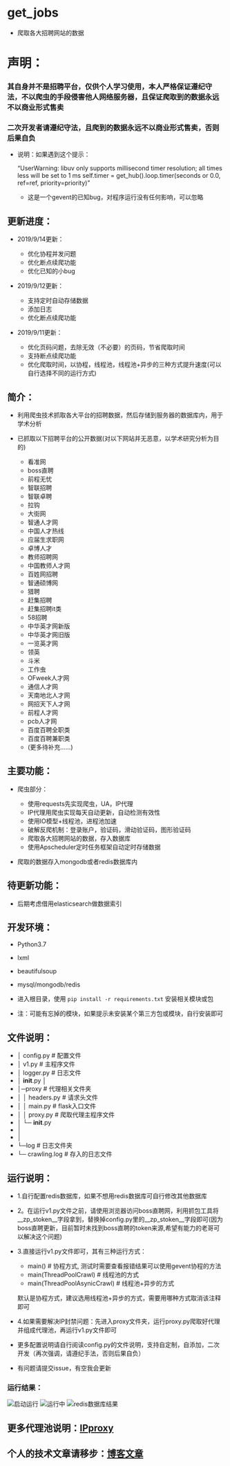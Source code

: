 # get_jobs

+ 爬取各大招聘网站的数据

# 声明：

### 其自身并不是招聘平台，仅供个人学习使用，本人严格保证遵纪守法，不以爬虫的手段侵害他人网络服务器，且保证爬取到的数据永远不以商业形式售卖

### 二次开发者请遵纪守法，且爬到的数据永远不以商业形式售卖，否则后果自负

+ 说明：如果遇到这个提示：

	“UserWarning: libuv only supports millisecond timer resolution; all times less will be set to 1 ms  self.timer = get_hub().loop.timer(seconds or 0.0, ref=ref, priority=priority)”
	
	* 这是一个gevent的已知bug，对程序运行没有任何影响，可以忽略

## 更新进度：

+ 2019/9/14更新：

	* 优化协程并发问题
	* 优化断点续爬功能
	* 优化已知的小bug

+ 2019/9/12更新：

	* 支持定时自动存储数据
	* 添加日志
	* 优化断点续爬功能

+ 2019/9/11更新：

	* 优化页码问题，去除无效（不必要）的页码，节省爬取时间
	* 支持断点续爬功能
	* 优化爬取时间，以协程，线程池，线程池+异步的三种方式提升速度(可以自行选择不同的运行方式)
	

## 简介：

+ 利用爬虫技术抓取各大平台的招聘数据，然后存储到服务器的数据库内，用于学术分析

+ 已抓取以下招聘平台的公开数据(对以下网站并无恶意，以学术研究分析为目的)			
    	
	* 看准网
	* boss直聘
	* 前程无忧
	* 智联招聘								
	* 智联卓聘
	* 拉钩				
	* 大街网
	* 智通人才网
	* 中国人才热线
	* 应届生求职网
	* 卓博人才
	* 教师招聘网
	* 中国教师人才网
	* 百姓网招聘
	* 智通硕博网
	* 猎聘
	* 赶集招聘
	* 赶集招聘it类
	* 58招聘
	* 中华英才网新版
	* 中华英才网旧版
	* 一览英才网
	* 领英
	* 斗米
	* 工作虫
	* OFweek人才网
	* 通信人才网
	* 天南地北人才网			
	* 网招天下人才网
	* 前程人才网
	* pcb人才网
	* 百度百聘全职类
	* 百度百聘兼职类
	* (更多待补充......)

## 主要功能：

+ 爬虫部分：
    * 使用requests先实现爬虫，UA，IP代理
    * IP代理用爬虫实现每天自动更新，自动检测有效性
    * 使用IO模型+线程池，进程池加速
    * 破解反爬机制：登录账户，验证码，滑动验证码，图形验证码
	* 爬取各大招聘网站的数据，存入数据库
	* 使用Apscheduler定时任务框架自动定时存储数据
	
	
+ 爬取的数据存入mongodb或者redis数据库内

## 待更新功能：

+ 后期考虑借用elasticsearch做数据索引

## 开发环境：

+ Python3.7
+ lxml
+ beautifulsoup
+ mysql/mongodb/redis

+ 进入根目录，使用  ``pip install -r requirements.txt`` 安装相关模块或包

+ 注：可能有忘掉的模块，如果提示未安装某个第三方包或模块，自行安装即可

## 文件说明：

+ │  config.py			# 配置文件
+ │  v1.py				# 主程序文件
+ │  logger.py			# 日志文件
+ │  __init__.py
  │
+ │─proxy				# 代理相关文件夹
+ │   │  headers.py		# 请求头文件
+ │   │  main.py		# flask入口文件
+ │   │  proxy.py		# 爬取代理主程序文件
+ │   └─ __init__.py
+ │
+ │
+ └─log					# 日志文件夹
+    └─ crawling.log	# 存入的日志文件

## 运行说明：

+ 1.自行配置redis数据库，如果不想用redis数据库可自行修改其他数据库

+ 2。在运行v1.py文件之前，请使用浏览器访问boss直聘网，利用抓包工具将__zp_stoken__字段拿到，替换掉config.py里的__zp_stoken__字段即可(因为boss直聘更新，目前暂时未找到boss直聘的token来源,希望有能力的老哥可以解决这个问题)

+ 3.直接运行v1.py文件即可，其有三种运行方式：

	* main()  # 协程方式, 测试时需要查看报错结果可以使用gevent协程的方法
    * main(ThreadPoolCrawl)  # 线程池的方式
    * main(ThreadPoolAsynicCrawl)  # 线程池+异步的方式
	
	默认是协程方式，建议选用线程池+异步的方式，需要用哪种方式取消该注释即可
	
+ 4.如果需要解决IP封禁问题：先进入proxy文件夹，运行proxy.py爬取好代理并组成代理池，再运行v1.py文件即可  


+ 更多配置说明请自行阅读config.py的文件说明，支持自定制，自添加，二次开发（再次强调，请遵纪手法，否则后果自负）

+ 有问题请提交issue，有空我会更新

### 运行结果：

![启动运行](https://raw.githubusercontent.com/Eeyhan/pictures/master/job_1.png)
![运行中](https://raw.githubusercontent.com/Eeyhan/pictures/master/job_2.png)
![redis数据库结果](https://raw.githubusercontent.com/Eeyhan/pictures/master/job_3.png)

## 更多代理池说明：[IPproxy](https://github.com/Eeyhan/IPproxy "IPproxy")

## 个人的技术文章请移步：[博客文章](https://www.cnblogs.com/Eeyhan/ "博客文章")

